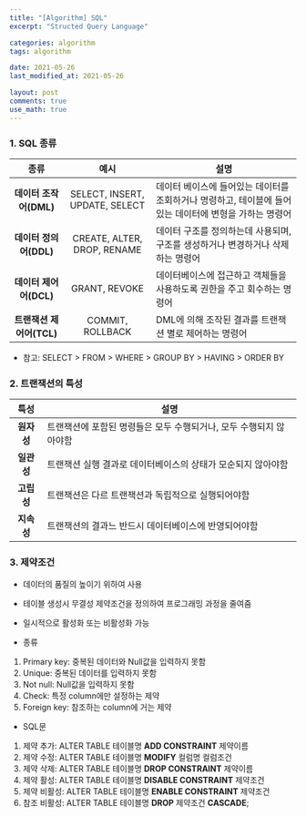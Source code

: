 ```yaml
---
title: "[Algorithm] SQL"
excerpt: "Structed Query Language"

categories: algorithm
tags: algorithm

date: 2021-05-26
last_modified_at: 2021-05-26

layout: post
comments: true
use_math: true
---
```


### 1. SQL 종류

| 종류 | 예시 | 설명 |
| :------------: | :------------: | ----------------------------------------------------------------------- |
| **데이터 조작어(DML)** | SELECT, INSERT, UPDATE, SELECT | 데이터 베이스에 들어있는 데이터를 조회하거나 명령하고, 테이블에 들어 있는 데이터에 변형을 가하는 명령어 |
| **데이터 정의어(DDL)** | CREATE, ALTER, DROP, RENAME | 데이터 구조를 정의하는데 사용되며, 구조를 생성하거나 변경하거나 삭제하는 명령어 |
| **데이터 제어어(DCL)** | GRANT, REVOKE | 데이터베이스에 접근하고 객체들을 사용하도록 권한을 주고 회수하는 명령어 |
| **트랜잭션 제어어(TCL)** | COMMIT, ROLLBACK | DML에 의해 조작된 결과를 트랜잭션 별로 제어하는 명령어 |

* 참고: SELECT > FROM > WHERE > GROUP BY > HAVING > ORDER BY

### 2. 트랜잭션의 특성

| 특성 | 설명 |
| :------------: | ---------------------------------------------------- |
| **원자성** | 트랜잭션에 포함된 명령들은 모두 수행되거나, 모두 수행되지 않아야함 | 
| **일관성** | 트랜잭션 실행 결과로 데이터베이스의 상태가 모순되지 않아야함 | 
| **고립성** | 트랜잭션은 다르 트랜잭션과 독립적으로 실행되어야함 | 
| **지속성** | 트랜잭션의 결과느 반드시 데이터베이스에 반영되어야함 | 

### 3. 제약조건
* 데이터의 품질의 높이기 위하여 사용
* 테이블 생성시 무결성 제약조건을 정의하여 프로그래밍 과정을 줄여줌
* 일시적으로 활성화 또는 비활성화 가능

* 종류 
1. Primary key: 중복된 데이터와 Null값을 입력하지 못함
2. Unique: 중복된 데이터를 입력하지 못함
3. Not null: Null값을 입력하지 못함
4. Check: 특정 column에만 설정하는 제약
5. Foreign key: 참조하는 column에 거는 제약

* SQL문
1. 제약 추가: ALTER TABLE 테이블명 **ADD CONSTRAINT** 제약이름
2. 제약 수정: ALTER TABLE 테이블명 **MODIFY** 컬럼명 컬럼조건
3. 제약 삭제: ALTER TABLE 테이블명 **DROP CONSTRAINT** 제약이름
4. 제약 활성: ALTER TABLE 테이블명 **DISABLE CONSTRAINT** 제약조건
5. 제약 비활성: ALTER TABLE 테이블명 **ENABLE CONSTRAINT** 제약조건
6. 참조 비활성: ALTER TABLE 테이블명 **DROP** 제약조건 **CASCADE**;

